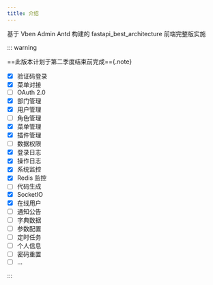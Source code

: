 ```yaml
---
title: 介绍
---
```


基于 Vben Admin Antd 构建的 fastapi_best_architecture 前端完整版实施

::: warning

==此版本计划于第二季度结束前完成=={.note}

- [x] 验证码登录
- [x] 菜单对接
- [ ] OAuth 2.0
- [x] 部门管理
- [x] 用户管理
- [ ] 角色管理
- [x] 菜单管理
- [x] 插件管理
- [ ] 数据权限
- [x] 登录日志
- [x] 操作日志
- [x] 系统监控
- [x] Redis 监控
- [ ] 代码生成
- [x] SocketIO
- [x] 在线用户
- [ ] 通知公告
- [ ] 字典数据
- [ ] 参数配置
- [ ] 定时任务
- [ ] 个人信息
- [ ] 密码重置
- [ ] ...

:::
